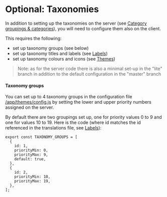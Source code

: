 # Optional: Taxonomies

In addition to setting up the taxonomies on the server (see [Category groupings & categories](/server-config/categories.md)), you will need to configure them also on the client.

This requires the following:
- set up taxonomy groups (see below)
- set up taxonomy titles and labels (see [Labels](/client-config/locales.md))
- set up taxonomy colours and icons (see [Themes](/client-config/locales.md))

> Note: as for the server code there is also a minimal set-up in the "lite" branch in addition to the default configuration in the "master" branch

#### Taxonomy groups

You can set up to 4 taxonomy groups in the configuration file
[/app/themes/config.js](https://github.com/impactoss/impactoss-client/blob/master/app/themes/config.js) by setting the lower and upper priority numbers assigned on the server.

By default there are two groupings set up, one for priority values 0 to 9 and one for values 10 to 19. Here is the code (where id matches the id referenced in the translations file, see [Labels](/client-config/locales.md)):

```
export const TAXONOMY_GROUPS = [
  {
    id: 1,
    priorityMin: 0,
    priorityMax: 9,
    default: true,
  },
  {
    id: 2,
    priorityMin: 10,
    priorityMax: 19,
  },
];
```